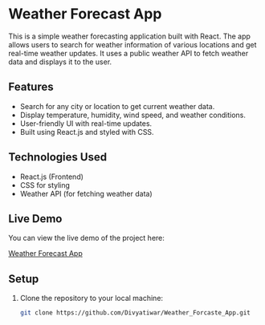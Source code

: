 
# Weather Forecast App

This is a simple weather forecasting application built with React. The app allows users to search for weather information of various locations and get real-time weather updates. It uses a public weather API to fetch weather data and displays it to the user.

## Features
- Search for any city or location to get current weather data.
- Display temperature, humidity, wind speed, and weather conditions.
- User-friendly UI with real-time updates.
- Built using React.js and styled with CSS.

## Technologies Used
- React.js (Frontend)
- CSS for styling
- Weather API (for fetching weather data)

## Live Demo
You can view the live demo of the project here:

[Weather Forecast App](https://weather-c6staosnk-divyatiwars-projects.vercel.app/)

## Setup

1. Clone the repository to your local machine:
   ```bash
   git clone https://github.com/Divyatiwar/Weather_Forcaste_App.git

